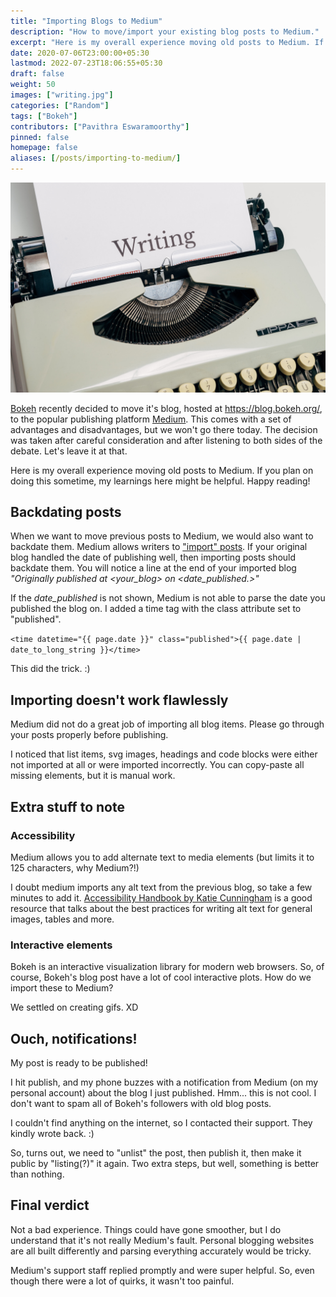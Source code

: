 ```yaml
---
title: "Importing Blogs to Medium"
description: "How to move/import your existing blog posts to Medium."
excerpt: "Here is my overall experience moving old posts to Medium. If you plan on doing this sometime, my learnings here might be helpful."
date: 2020-07-06T23:00:00+05:30
lastmod: 2022-07-23T18:06:55+05:30
draft: false
weight: 50
images: ["writing.jpg"]
categories: ["Random"]
tags: ["Bokeh"]
contributors: ["Pavithra Eswaramoorthy"]
pinned: false
homepage: false
aliases: [/posts/importing-to-medium/]
---
```


<p><img src="writing.jpg" alt="A typewriter that has written the word 'writing' in big bold letters."></p>

[Bokeh](https://bokeh.org/) recently decided to move it's blog, hosted at https://blog.bokeh.org/, to the popular publishing platform [Medium](https://medium.com). This comes with a set of advantages and disadvantages, but we won't go there today. The decision was taken after careful consideration and after listening to both sides of the debate. Let's leave it at that.

Here is my overall experience moving old posts to Medium. If you plan on doing this sometime, my learnings here might be helpful. Happy reading!

## Backdating posts

When we want to move previous posts to Medium, we would also want to backdate them. Medium allows writers to ["import" posts](https://help.medium.com/hc/en-us/articles/214550207-Import-a-post). If your original blog handled the date of publishing well, then importing posts should backdate them. You will notice a line at the end of your imported blog *"Originally published at <your_blog> on <date_published.>"*

If the *date_published* is not shown, Medium is not able to parse the date you published the blog on. I added a time tag with the class attribute set to "published".

```<time datetime="{{ page.date }}" class="published">{{ page.date | date_to_long_string }}</time>```

This did the trick. :)

## Importing doesn't work flawlessly

Medium did not do a great job of importing all blog items. Please go through your posts properly before publishing.

I noticed that list items, svg images, headings and code blocks were either not imported at all or were imported incorrectly. You can copy-paste all missing elements, but it is manual work.

## Extra stuff to note

### Accessibility

Medium allows you to add alternate text to media elements (but limits it to 125 characters, why Medium?!)

I doubt medium imports any alt text from the previous blog, so take a few minutes to add it. [Accessibility Handbook by Katie Cunningham](https://www.amazon.com/dp/1449322859/ref=cm_sw_em_r_mt_dp_U_0O1aFbQEJM9XY) is a good resource that talks about the best practices for writing alt text for general images, tables and more.

### Interactive elements

Bokeh is an interactive visualization library for modern web browsers. So, of course, Bokeh's blog post have a lot of cool interactive plots. How do we import these to Medium?

We settled on creating gifs. XD

## Ouch, notifications!

My post is ready to be published!

I hit publish, and my phone buzzes with a notification from Medium (on my personal account) about the blog I just published. Hmm... this is not cool. I don't want to spam all of Bokeh's followers with old blog posts.

I couldn't find anything on the internet, so I contacted their support. They kindly wrote back. :)

So, turns out, we need to "unlist" the post, then publish it, then make it public by "listing(?)" it again. Two extra steps, but well, something is better than nothing.

## Final verdict

Not a bad experience. Things could have gone smoother, but I do understand that it's not really Medium's fault. Personal blogging websites are all built differently and parsing everything accurately would be tricky.

Medium's support staff replied promptly and were super helpful. So, even though there were a lot of quirks, it wasn't too painful.
